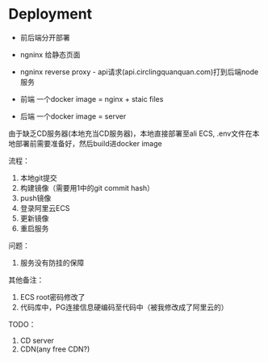 # Deployment

- 前后端分开部署
- ngninx 给静态页面
- ngninx reverse proxy - api请求(api.circlingquanquan.com)打到后端node服务

- 前端 一个docker image = nginx + staic files
- 后端 一个docker image = server

由于缺乏CD服务器(本地充当CD服务器)，本地直接部署至ali ECS, .env文件在本地部署前需要准备好，然后build进docker image

流程：

1. 本地git提交
2. 构建镜像（需要用1中的git commit hash）
3. push镜像
4. 登录阿里云ECS
5. 更新镜像
6. 重启服务

问题：

1. 服务没有防挂的保障

其他备注：

1. ECS root密码修改了
2. 代码库中，PG连接信息硬编码至代码中（被我修改成了阿里云的）

TODO：
1. CD server
2. CDN(any free CDN?)